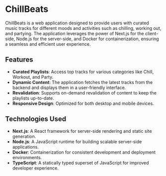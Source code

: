 # ChillBeats

ChillBeats is a web application designed to provide users with curated music tracks for different moods and activities such as chilling, working out, and partying. The application leverages the power of Next.js for the client-side, Node.js for the server-side, and Docker for containerization, ensuring a seamless and efficient user experience.

## Features

- **Curated Playlists**: Access top tracks for various categories like Chill, Workout, and Party.
- **Dynamic Content**: The application fetches the latest tracks from the backend and displays them in a user-friendly interface.
- **Revalidation**: Supports on-demand revalidation of content to keep the playlists up-to-date.
- **Responsive Design**: Optimized for both desktop and mobile devices.

## Technologies Used

- **Next.js**: A React framework for server-side rendering and static site generation.
- **Node.js**: A JavaScript runtime for building scalable server-side applications.
- **Docker**: Containerization for consistent development and deployment environments.
- **TypeScript**: A statically typed superset of JavaScript for improved developer experience.
